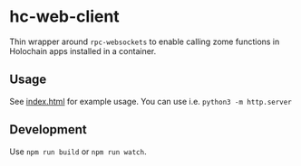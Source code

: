 # hc-web-client

Thin wrapper around `rpc-websockets` to enable calling zome functions in Holochain apps installed in a container.

## Usage

See [index.html](index.html) for example usage. You can use i.e. `python3 -m http.server`

## Development

Use `npm run build` or `npm run watch`.